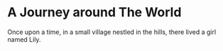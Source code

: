  # A Journey around The World

Once upon a time, in a small village nestled in the hills, there lived a girl named Lily. 
